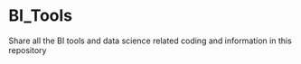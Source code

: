 # BI_Tools
Share all the BI tools and data science related coding and information in this repository
